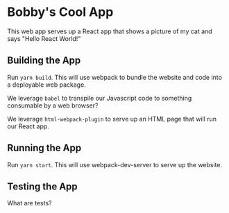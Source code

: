 # Bobby's Cool App

This web app serves up a React app that shows a
picture of my cat and says "Hello React World!"

## Building the App

Run `yarn build`. This will use webpack to bundle the
website and code into a deployable web package.

We leverage `babel` to transpile our Javascript code
to something consumable by a web browser?

We leverage `html-webpack-plugin` to serve up an HTML
page that will run our React app.

## Running the App

Run `yarn start`. This will use webpack-dev-server to
serve up the website.

## Testing the App

What are tests?
